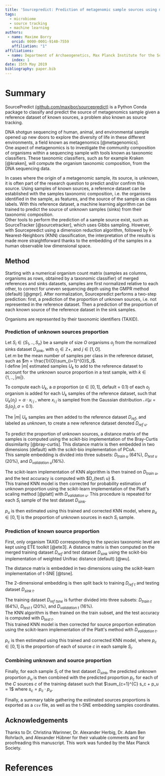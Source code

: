 ```yaml
---
title: 'Sourcepredict: Prediction of metagenomic sample sources using machine learning algorithms'
tags:
  - microbiome
  - source tracking
  - machine learning
authors:
 - name: Maxime Borry
   orcid: 0000-0001-9140-7559
   affiliation: "1"
affiliations:
 - name: Department of Archaeogenetics, Max Planck Institute for the Science of Human History, Jena, 07745, Germany
   index: 1
date: 15th May 2019
bibliography: paper.bib
---
```


# Summary

SourcePredict [(github.com/maxibor/sourcepredict)](https://github.com/maxibor/sourcepredict) is a Python Conda package to classify and predict the source of metagenomics sample given a reference dataset of known sources, a problem also known as source tracking.

DNA shotgun sequencing of human, animal, and environmental sample opened up new doors to explore the diversity of life in these different environments, a field known as metagenomics [@metagenomics].  
One aspect of metagenomics is to investigate the community composition of organisms within a sequencing sample with tools known as taxonomic classifiers.
These taxonomic classifiers, such as for example Kraken [@kraken], will compute the organism taxonomic composition, from the DNA sequencing data.

In cases where the origin of a metagenomic sample, its source, is unknown, it is often part of the research question to predict and/or confirm this source.
Using samples of known sources, a reference dataset can be established with the samples taxonomic composition, i.e. the organisms identified in the sample, as features, and the source of the sample as class labels.
With this reference dataset, a machine learning algorithm can be trained to predict the source of unknown samples (sinks) from their taxonomic composition.  
Other tools to perform the prediction of a sample source exist, such as SourceTracker [@sourcetracker], which uses Gibbs sampling. 
However, with Sourcepredict using a dimension reduction algorithm, followed by K-Nearest-Neighbors (KNN) classification, the interpretation of the results is made more straightforward thanks to the embedding of the samples in a human observable low dimensional space.


## Method
Starting with a numerical organism count matrix (samples as columns, organisms as rows, obtained by a taxonomic classifier) of merged references and sinks datasets, samples are first normalized relative to each other, to correct for uneven sequencing depth using the GMPR method (default) [@gmpr].
After normalization, Sourcepredict performs a two-step prediction: first, a prediction of the proportion of unknown sources, i.e. not represented in the reference dataset. Then a prediction of the proportion of each known source of the reference dataset in the sink samples.

Organisms are represented by their taxonomic identifiers (TAXID).

### Prediction of unknown sources proportion


Let $S_i \in \{S_1, .., S_n\}$ be a sample of size $O$ organisms $o_j$ from the normalized sinks dataset $D_{sink}$, with $o_j \in \mathbb{Z}+$, and $j\in[1,O]$.  
Let $m$ be the mean number of samples per class in the reference dataset, such as $m = \frac{1}{O}\sum_{i=1}^{O}S_i$.  
I define $|m|$ estimated samples $U_k$ to add to the reference dataset to account for the unknown source proportion in a test sample, with $k \in \{1,..,|m|\}$.  

To compute each $U_k$, a $\alpha$ proportion ($\alpha \in [0,1]$, default = $0.1$) of each $o_j$ organism is added for each $U_k$ samples of the reference dataset, such that $U_k(o_j) = \alpha \cdot x_{i \ j}$ , where $x_{i \ j}$ is sampled from the Gaussian distribution $\mathcal{N}\big(\mu=S_i(o_j), \sigma=0.1\big)$.

The $|m|$ $U_k$ samples are then added to the reference dataset $D_{ref}$, and labeled as *unknown*, to create a new reference dataset denoted $D_{ref\ u}$.

To predict the proportion of unknown sources, a distance matrix of the samples is computed using the scikit-bio implementation of the Bray-Curtis dissimilarity [@bray-curtis]. This distance matrix is then embedded in two dimensions (default) with the scikit-bio implementation of PCoA.  
This sample embedding is divided into three subsets: $D_{train\ u}$ ($64\%$), $D_{test\ u}$ ($20\%$), and $D_{validation\ u}$($16\%$). 
 
The scikit-learn implementation of KNN algorithm is then trained on $D_{train\ u}$, and the test accuracy is computed with $D_{test\ u} $.  
This trained KNN model is then corrected for probability estimation of unknown proportion using the scikit-learn implementation of the Platt's scaling method [@platt] with $D_{validation\ u}$.
This procedure is repeated for each $S_i$ sample of the test dataset  $D_{sink}$.

$p_u$ is then estimated using this trained and corrected KNN model, where $p_u \in [0,1]$ is the proportion of unknown sources in each $S_i$ sample. 

### Prediction of known source proportion

First, only organism TAXID corresponding to the *species* taxonomic level are kept using ETE toolkit [@ete3].
A distance matrix is then computed on the merged training dataset $D_{ref}$ and test dataset $D_{sink}$ using the scikit-bio implementation of weighted Unifrac distance (default) [@wu].

The distance matrix is embedded in two dimensions using the scikit-learn implementation of t-SNE [@tsne].

The 2-dimensional embedding is then split back to training $D_{ref\ t}$ and testing dataset $D_{sink\ t}$.

The training dataset $D_{ref\ tsne}$ is further divided into three subsets: $D_{train\ t}$ ($64\%$), $D_{test\ t}$ ($20\%$), and $D_{validation\ t}$ ($16\%$).  
The KNN algorithm is then trained on the train subset, and the test accuracy is computed with $D_{test\ t}$.  
This trained KNN model is then corrected for source proportion estimation using the scikit-learn implementation of the Platt's method with $D_{validation\ t}$.

$p_{c}$ is then estimated using this trained and corrected KNN model, where $p_{c} \in [0,1]$ is the proportion of each of source $c$ in each sample $S_i$.

### Combining unknown and source proportion

Finally, for each sample $S_i$ of the test dataset $D_{sink}$, the predicted unknown proportion $p_{u}$ is then combined with the predicted proportion $p_{c}$ for each of the $C$ sources $c$ of the training dataset such that $\sum_{c=1}^{C} s_c + p_u = 1$ where $s_c = p_c \cdot p_u$.

Finally, a summary table gathering the estimated sources proportions is exported as a `csv` file, as well as the t-SNE embedding samples coordinates.

## Acknowledgements

Thanks to Dr. Christina Warinner, Dr. Alexander Herbig, Dr. Adam Ben Rohrlach, and Alexander Hübner for their valuable comments and for proofreading this manuscript.
This work was funded by the Max Planck Society.

# References
